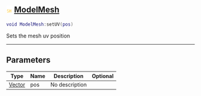 ## ![shared](.gitbook/assets/shared.png) [ModelMesh](home/ModelMesh)



```lua
void ModelMesh:setUV(pos)
```

Sets the mesh uv position

------
## Parameters

| Type   | Name | Description | Optional |
| ------ | ---- | ----------- | -------: |
| [Vector](home/Vector) | pos | No description |  |


